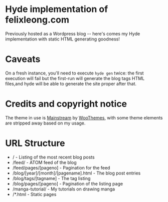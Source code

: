 # Hyde implementation of felixleong.comPreviously hosted as a Wordpress blog -- here's comes my Hyde implementation with static HTML generating goodness!# CaveatsOn a fresh instance, you'll need to execute `hyde gen` twice: the first execution will fail but the first-run will generate the blog tags HTML files,and hyde will be able to generate the site proper after that. # Credits and copyright noticeThe theme in use is [Mainstream](http://www.woothemes.com/2009/07/mainstream/) by [WooThemes](http://www.woothemes.com/), with some theme elements are stripped away based on my usage.  # URL Structure- / - Listing of the most recent blog posts- /feed/ - ATOM feed of the blog- /feed/pages/[pageno] - Pagination for the feed- /blog/[year]/[month]/[pagename].html - The blog post entries- /blog/tags/[tagname] - The tag listing- /blog/pages/[pageno] - Pagination of the listing page- /manga-tutorial/ - My tutorials on drawing manga- /\*.html - Static pages